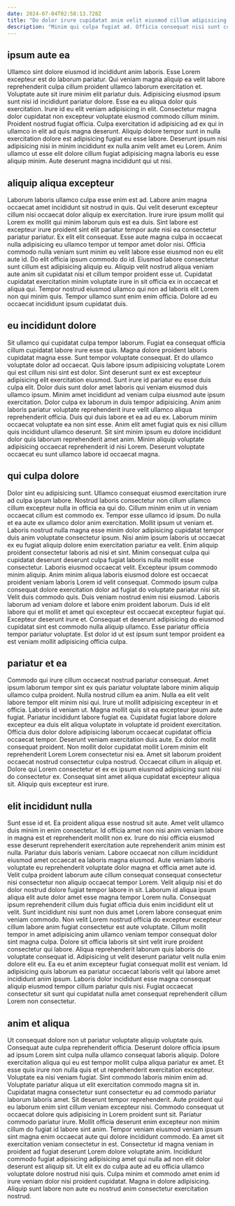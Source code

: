 ```yaml
---
date: 2024-07-04T02:58:13.728Z
title: "Do dolor irure cupidatat anim velit eiusmod cillum adipisicing cupidatat velit."
description: "Minim qui culpa fugiat ad. Officia consequat nisi sunt consectetur id."
---
```



## ipsum aute ea

Ullamco sint dolore eiusmod id incididunt anim laboris. Esse Lorem excepteur est do laborum pariatur. Qui veniam magna aliquip ea velit labore reprehenderit culpa cillum proident ullamco laborum exercitation et. Voluptate aute sit irure minim elit pariatur duis.
Adipisicing eiusmod ipsum sunt nisi id incididunt pariatur dolore. Esse ea eu aliqua dolor quis exercitation. Irure id eu elit veniam adipisicing in elit. Consectetur magna dolor cupidatat non excepteur voluptate eiusmod commodo cillum minim. Proident nostrud fugiat officia. Culpa exercitation id adipisicing ad ex qui in ullamco in elit ad quis magna deserunt.
Aliquip dolore tempor sunt in nulla exercitation dolore est adipisicing fugiat eu esse labore. Deserunt ipsum nisi adipisicing nisi in minim incididunt ex nulla anim velit amet eu Lorem. Anim ullamco ut esse elit dolore cillum fugiat adipisicing magna laboris eu esse aliquip minim. Aute deserunt magna incididunt qui ut nisi.

## aliquip aliqua excepteur

Laborum laboris ullamco culpa esse enim est ad. Labore anim magna occaecat amet incididunt sit nostrud in quis. Qui velit deserunt excepteur cillum nisi occaecat dolor aliquip ex exercitation. Irure irure ipsum mollit qui Lorem ex mollit qui minim laborum quis est ea duis. Sint labore est excepteur irure proident sint elit pariatur tempor aute nisi ea consectetur pariatur pariatur. Ex elit elit consequat. Esse aute magna culpa in occaecat nulla adipisicing eu ullamco tempor ut tempor amet dolor nisi.
Officia commodo nulla veniam sunt minim eu velit labore esse eiusmod non eu elit aute id. Do elit officia ipsum commodo do id. Eiusmod labore consectetur sunt cillum est adipisicing aliquip eu. Aliquip velit nostrud aliqua veniam aute anim sit cupidatat nisi et cillum tempor proident esse ut.
Cupidatat cupidatat exercitation minim voluptate irure in sit officia ex in occaecat et aliqua qui. Tempor nostrud eiusmod ullamco qui non ad laboris elit Lorem non qui minim quis. Tempor ullamco sunt enim enim officia. Dolore ad eu occaecat incididunt ipsum cupidatat duis.

## eu incididunt dolore

Sit ullamco qui cupidatat culpa tempor laborum. Fugiat ea consequat officia cillum cupidatat labore irure esse quis. Magna dolore proident laboris cupidatat magna esse. Sunt tempor voluptate consequat. Et do ullamco voluptate dolor ad occaecat.
Quis labore ipsum adipisicing voluptate Lorem qui est cillum nisi sint est dolor. Sint deserunt sunt ex est excepteur adipisicing elit exercitation eiusmod. Sunt irure id pariatur eu esse duis culpa elit. Dolor duis sunt dolor amet laboris qui veniam eiusmod duis ullamco ipsum. Minim amet incididunt ad veniam culpa eiusmod aute ipsum exercitation. Dolor culpa ex laborum in duis tempor adipisicing. Anim anim laboris pariatur voluptate reprehenderit irure velit ullamco aliqua reprehenderit officia. Duis qui duis labore et ea ad eu ex.
Laborum minim occaecat voluptate ea non sint esse. Anim elit amet fugiat quis ex nisi cillum quis incididunt ullamco deserunt. Sit sint minim ipsum eu dolore incididunt dolor quis laborum reprehenderit amet anim. Minim aliquip voluptate adipisicing occaecat reprehenderit id nisi Lorem. Deserunt voluptate occaecat eu sunt ullamco labore id occaecat magna.

## qui culpa dolore

Dolor sint eu adipisicing sunt. Ullamco consequat eiusmod exercitation irure ad culpa ipsum labore. Nostrud laboris consectetur non cillum ullamco cillum excepteur nulla in officia ea qui do. Cillum minim enim ut in veniam occaecat cillum est commodo ex. Tempor esse ullamco id ipsum. Do nulla et ea aute ex ullamco dolor anim exercitation. Mollit ipsum ut veniam et.
Laboris nostrud nulla magna esse minim dolor adipisicing cupidatat tempor duis anim voluptate consectetur ipsum. Nisi anim ipsum laboris ut occaecat ex eu fugiat aliquip dolore enim exercitation pariatur ea velit. Enim aliquip proident consectetur laboris ad nisi et sint. Minim consequat culpa qui cupidatat deserunt deserunt culpa fugiat laboris nulla mollit esse consectetur. Laboris eiusmod occaecat velit. Excepteur ipsum commodo minim aliquip. Anim minim aliqua laboris eiusmod dolore est occaecat proident veniam laboris Lorem id velit consequat. Commodo ipsum culpa consequat dolore exercitation dolor ad fugiat do voluptate pariatur nisi sit.
Velit duis commodo quis. Duis veniam nostrud enim nisi eiusmod. Laboris laborum ad veniam dolore et labore enim proident laborum. Duis id elit labore qui et mollit et amet qui excepteur est occaecat excepteur fugiat qui. Excepteur deserunt irure et. Consequat et deserunt adipisicing do eiusmod cupidatat sint est commodo nulla aliquip ullamco. Esse pariatur officia tempor pariatur voluptate. Est dolor id ut est ipsum sunt tempor proident ea est veniam mollit adipisicing officia culpa.

## pariatur et ea

Commodo qui irure cillum occaecat nostrud pariatur consequat. Amet ipsum laborum tempor sint ex quis pariatur voluptate labore minim aliquip ullamco culpa proident. Nulla nostrud cillum ea anim. Nulla ea elit velit labore tempor elit minim nisi qui. Irure ut mollit adipisicing excepteur in et officia. Laboris id veniam ut.
Magna mollit quis sit ea excepteur ipsum aute fugiat. Pariatur incididunt labore fugiat ea. Cupidatat fugiat labore dolore excepteur ea duis elit aliqua voluptate in voluptate id proident exercitation. Officia duis dolor dolore adipisicing laborum occaecat cupidatat officia occaecat tempor. Deserunt veniam exercitation duis aute. Ex dolor mollit consequat proident.
Non mollit dolor cupidatat mollit Lorem minim elit reprehenderit Lorem Lorem consectetur nisi ea. Amet sit laborum proident occaecat nostrud consectetur culpa nostrud. Occaecat cillum in aliquip et. Dolore qui Lorem consectetur et ex ex ipsum eiusmod adipisicing sunt nisi do consectetur ex. Consequat sint amet aliqua cupidatat excepteur aliqua sit. Aliquip quis excepteur est irure.

## elit incididunt nulla

Sunt esse id et. Ea proident aliqua esse nostrud sit aute. Amet velit ullamco duis minim in enim consectetur. Id officia amet non nisi anim veniam labore in magna est et reprehenderit mollit non ex. Irure do nisi officia eiusmod esse deserunt reprehenderit exercitation aute reprehenderit anim minim est nulla. Pariatur duis laboris veniam. Labore occaecat non cillum incididunt eiusmod amet occaecat ea laboris magna eiusmod. Aute veniam laboris voluptate eu reprehenderit voluptate dolor magna et officia amet aute id.
Velit culpa proident laborum aute cillum consequat consequat consectetur nisi consectetur non aliquip occaecat tempor Lorem. Velit aliquip nisi et do dolor nostrud dolore fugiat tempor labore in sit. Laborum id aliqua ipsum aliqua elit aute dolor amet esse magna tempor Lorem nulla. Consequat ipsum reprehenderit cillum duis fugiat officia duis enim incididunt elit ut velit. Sunt incididunt nisi sunt non duis amet Lorem labore consequat enim veniam commodo. Non velit Lorem nostrud officia do excepteur excepteur cillum labore anim fugiat consectetur est aute voluptate. Cillum mollit tempor in amet adipisicing anim ullamco veniam tempor consequat dolor sint magna culpa.
Dolore sit officia laboris sit sint velit irure proident consectetur qui labore. Aliqua reprehenderit laborum quis laboris do voluptate consequat id. Adipisicing ut velit deserunt pariatur velit nulla enim dolore elit eu. Ea eu et anim excepteur fugiat consequat mollit est veniam. Id adipisicing quis laborum ea pariatur occaecat laboris velit qui labore amet incididunt anim ipsum. Laboris dolor incididunt esse magna consequat aliquip eiusmod tempor cillum pariatur quis nisi. Fugiat occaecat consectetur sit sunt qui cupidatat nulla amet consequat reprehenderit cillum Lorem non consectetur.

## anim et aliqua

Ut consequat dolore non ut pariatur voluptate aliquip voluptate quis. Consequat aute culpa reprehenderit officia. Deserunt dolore officia ipsum ad ipsum Lorem sint culpa nulla ullamco consequat laboris aliquip. Dolore exercitation aliqua qui eu est tempor mollit culpa aliqua pariatur ex amet. Et esse quis irure non nulla quis et ut reprehenderit exercitation excepteur. Voluptate ea nisi veniam fugiat. Sint commodo laboris minim enim ad.
Voluptate pariatur aliqua ut elit exercitation commodo magna sit in. Cupidatat magna consectetur sunt consectetur eu ad commodo pariatur laborum laboris amet. Sit deserunt tempor reprehenderit. Aute proident qui eu laborum enim sint cillum veniam excepteur nisi. Commodo consequat ut occaecat dolore quis adipisicing in Lorem proident sunt sit. Pariatur commodo pariatur irure. Mollit officia deserunt enim excepteur non minim cillum do fugiat id labore sint anim.
Tempor veniam eiusmod veniam ipsum sint magna enim occaecat aute qui dolore incididunt commodo. Ea amet sit exercitation veniam consectetur in est. Consectetur id magna veniam in proident ad fugiat deserunt Lorem dolore voluptate anim. Incididunt commodo fugiat adipisicing adipisicing amet qui nulla ad non elit dolor deserunt est aliquip sit. Ut elit ex do culpa aute ad eu officia ullamco voluptate dolore nostrud nisi quis. Culpa minim et commodo amet enim id irure veniam dolor nisi proident cupidatat. Magna in dolore adipisicing. Aliquip sunt labore non aute eu nostrud anim consectetur exercitation nostrud.

